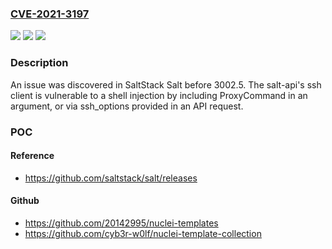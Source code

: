 ### [CVE-2021-3197](https://cve.mitre.org/cgi-bin/cvename.cgi?name=CVE-2021-3197)
![](https://img.shields.io/static/v1?label=Product&message=n%2Fa&color=blue)
![](https://img.shields.io/static/v1?label=Version&message=n%2Fa&color=blue)
![](https://img.shields.io/static/v1?label=Vulnerability&message=n%2Fa&color=brighgreen)

### Description

An issue was discovered in SaltStack Salt before 3002.5. The salt-api's ssh client is vulnerable to a shell injection by including ProxyCommand in an argument, or via ssh_options provided in an API request.

### POC

#### Reference
- https://github.com/saltstack/salt/releases

#### Github
- https://github.com/20142995/nuclei-templates
- https://github.com/cyb3r-w0lf/nuclei-template-collection

